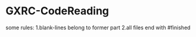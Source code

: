 # GXRC-CodeReading
some rules:
  1.blank-lines belong to former part
  2.all files end with #finished
  
